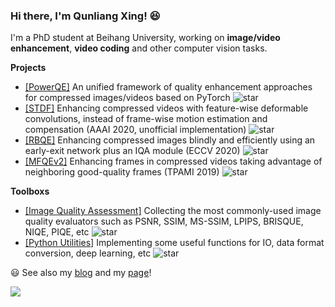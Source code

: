 ### Hi there, I'm Qunliang Xing! :satisfied:

<!--
**RyanXingQL/RyanXingQL** is a ✨ _special_ ✨ repository because its `README.md` (this file) appears on your GitHub profile.
-->

I'm a PhD student at Beihang University, working on **image/video enhancement**, **video coding** and other computer vision tasks.

**Projects**

- [[PowerQE]](https://github.com/RyanXingQL/PowerQE) An unified framework of quality enhancement approaches for compressed images/videos based on PyTorch ![star](https://img.shields.io/github/stars/RyanXingQL/PowerQE?style=social)
- [[STDF]](https://github.com/RyanXingQL/STDF-PyTorch) Enhancing compressed videos with feature-wise deformable convolutions, instead of frame-wise motion estimation and compensation (AAAI 2020, unofficial implementation) ![star](https://img.shields.io/github/stars/RyanXingQL/STDF-PyTorch?style=social)
- [[RBQE]](https://github.com/RyanXingQL/RBQE) Enhancing compressed images blindly and efficiently using an early-exit network plus an IQA module (ECCV 2020) ![star](https://img.shields.io/github/stars/RyanXingQL/RBQE?style=social)
- [[MFQEv2]](https://github.com/RyanXingQL/MFQEv2.0) Enhancing frames in compressed videos taking advantage of neighboring good-quality frames (TPAMI 2019) ![star](https://img.shields.io/github/stars/RyanXingQL/MFQEv2.0?style=social)

**Toolboxs**

- [[Image Quality Assessment]](https://github.com/RyanXingQL/Image-Quality-Assessment-Toolbox) Collecting the most commonly-used image quality evaluators such as PSNR, SSIM, MS-SSIM, LPIPS, BRISQUE, NIQE, PIQE, etc ![star](https://img.shields.io/github/stars/RyanXingQL/Image-Quality-Assessment-Toolbox?style=social)
- [[Python Utilities]](https://github.com/RyanXingQL/PythonUtils) Implementing some useful functions for IO, data format conversion, deep learning, etc ![star](https://img.shields.io/github/stars/RyanXingQL/PythonUtils?style=social)

:smiley: See also my [blog](https://github.com/RyanXingQL/Blog) and my [page](https://ryanxingql.github.io/)!

<img align="left" src="https://github-readme-stats.vercel.app/api?username=RyanXingQL&count_private=true&hide=prs,issues&show_icons=true&theme=graywhite&hide_title=true" />

